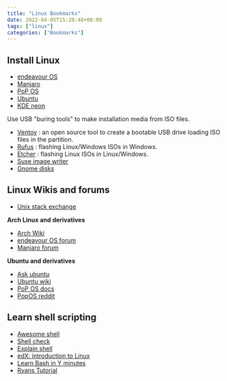 ```yaml
---
title: "Linux Bookmarks"
date: 2022-04-05T15:28:48+08:00
tags: ["linux"]
categories: ["Bookmarks"]
---
```


<!--more-->

## Install Linux

- [endeavour OS](https://endeavouros.com/latest-release/)
- [Manjaro](https://manjaro.org/download/)
- [PoP OS](https://system76.com/pop)
- [Ubuntu](https://ubuntu.com/download)
- [KDE neon](https://neon.kde.org/download)

Use USB "buring tools" to make installation media from ISO files.

- [Ventoy](https://www.ventoy.net/) : an open source tool to create a bootable USB drive loading ISO files in the partition.
- [Rufus](https://rufus.ie/) : flashing Linux/Windows ISOs in Windows.
- [Etcher](https://www.balena.io/etcher/) : flashing Linux ISOs in Linux/Windows.
- [Suse image writer](https://en.opensuse.org/SDB:Live_USB_stick#Install_ImageWriter_for_openSUSE)
- [Gnome disks](https://en.wikipedia.org/wiki/GNOME_Disks)

## Linux Wikis and forums

- [Unix stack exchange](https://unix.stackexchange.com/)

**Arch Linux and derivatives**

- [Arch Wiki](https://wiki.archlinux.org/)
- [endeavour OS forum](https://forum.endeavouros.com/)
- [Manjaro forum](https://forum.manjaro.org)

**Ubuntu and derivatives**

- [Ask ubuntu](https://askubuntu.com/)
- [Ubuntu wiki](https://wiki.ubuntu.com/)
- [PoP OS docs](https://pop.system76.com/docs/)
- [PopOS reddit](https://www.reddit.com/r/pop_os/)

## Learn shell scripting

- [Awesome shell](https://github.com/alebcay/awesome-shell)
- [Shell check](https://www.shellcheck.net/)
- [Explain shell](https://explainshell.com/)
- [edX: introduction to Linux](https://www.edx.org/course/introduction-to-linux)
- [Learn Bash in Y minutes](https://learnxinyminutes.com/docs/bash/)
- [Ryans Tutorial](https://ryanstutorials.net/)
